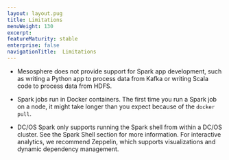 ```yaml
---
layout: layout.pug
title: Limitations
menuWeight: 130
excerpt:
featureMaturity: stable
enterprise: false
navigationTitle:  Limitations
---
```


<!-- This source repo for this topic is https://github.com/mesosphere/spark-build -->


*   Mesosphere does not provide support for Spark app development, such as writing a Python app to process data from Kafka or writing Scala code to process data from HDFS.

*   Spark jobs run in Docker containers. The first time you run a Spark job on a node, it might take longer than you expect because of the `docker pull`.

*   DC/OS Spark only supports running the Spark shell from within a DC/OS cluster. See the Spark Shell section for more information. For interactive analytics, we recommend Zeppelin, which supports visualizations and dynamic dependency management.
